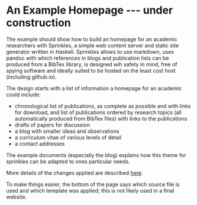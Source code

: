 # An Example Homepage --- under construction

The example should show how to build an homepage for an academic researchers with Sprinkles, a simple web content server and static site generator written in Haskell. Sprinkles allows to use markdown, uses pandoc with which references in blogs and publication lists can be produced from a BibTex library, is designed wih safety in mind, free of spying software and ideally suited to be hosted on the least cost host (including github.io). 

The design starts with a list of information a homepage for an academic could include:

- chronological list of publications, as complete as possible and with links for download, and list of publications ordered by research topics (all automatically produced from BibTex files) with links to the publications
- drafts of papers for discussion
- a blog with smaller ideas and observations 
- a curriculum vitae of various levels of detail
- a contact addresses

The example documents (especially the blog) explains how this theme for sprinkles can be adapted to ones particular needs.

More details of the changes applied are described [here](logOfChanges).

To make things easier, the bottom of the page says which source file is used and which template was applied; this is not likely used in a final website.
